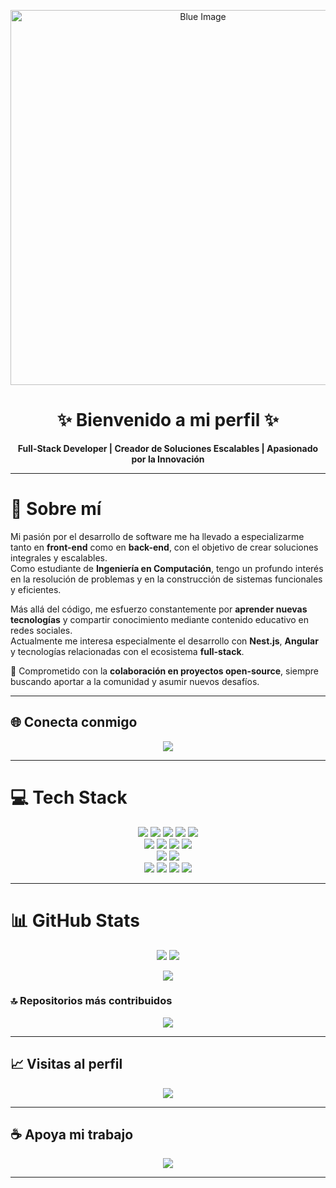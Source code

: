 <!-- Banner principal -->
<p align="center">
  <img src="IMG/IMG_1362.gif" alt="Blue Image" width="600"/>
</p>

<h1 align="center">✨ Bienvenido a mi perfil ✨</h1>

<p align="center">
  <b>Full-Stack Developer | Creador de Soluciones Escalables | Apasionado por la Innovación</b>
</p>

---

# 💫 Sobre mí  
Mi pasión por el desarrollo de software me ha llevado a especializarme tanto en **front-end** como en **back-end**, con el objetivo de crear soluciones integrales y escalables.  
Como estudiante de **Ingeniería en Computación**, tengo un profundo interés en la resolución de problemas y en la construcción de sistemas funcionales y eficientes.  

Más allá del código, me esfuerzo constantemente por **aprender nuevas tecnologías** y compartir conocimiento mediante contenido educativo en redes sociales.  
Actualmente me interesa especialmente el desarrollo con **Nest.js**, **Angular** y tecnologías relacionadas con el ecosistema **full-stack**.  

🚀 Comprometido con la **colaboración en proyectos open-source**, siempre buscando aportar a la comunidad y asumir nuevos desafíos.  

---

## 🌐 Conecta conmigo  
<p align="center">
  <a href="https://codepen.io/INM0RTAl">
    <img src="https://img.shields.io/badge/Codepen-000000?style=for-the-badge&logo=codepen&logoColor=white"/>
  </a>
</p>

---

# 💻 Tech Stack  

<p align="center">
  <!-- Lenguajes -->
  <img src="https://img.shields.io/badge/c++-%2300599C.svg?style=for-the-badge&logo=c%2B%2B&logoColor=white"/>
  <img src="https://img.shields.io/badge/javascript-%23323330.svg?style=for-the-badge&logo=javascript&logoColor=%23F7DF1E"/>
  <img src="https://img.shields.io/badge/typescript-%23007ACC.svg?style=for-the-badge&logo=typescript&logoColor=white"/>
  <img src="https://img.shields.io/badge/python-3670A0?style=for-the-badge&logo=python&logoColor=ffdd54"/>
  <img src="https://img.shields.io/badge/php-%23777BB4.svg?style=for-the-badge&logo=php&logoColor=white"/>
  
  <!-- Web -->
  <br/>
  <img src="https://img.shields.io/badge/html5-%23E34F26.svg?style=for-the-badge&logo=html5&logoColor=white"/>
  <img src="https://img.shields.io/badge/css3-%231572B6.svg?style=for-the-badge&logo=css3&logoColor=white"/>
  <img src="https://img.shields.io/badge/bootstrap-%238511FA.svg?style=for-the-badge&logo=bootstrap&logoColor=white"/>
  <img src="https://img.shields.io/badge/Flutter-%2302569B.svg?style=for-the-badge&logo=Flutter&logoColor=white"/>
  
  <!-- Backend -->
  <br/>
  <img src="https://img.shields.io/badge/node.js-6DA55F?style=for-the-badge&logo=node.js&logoColor=white"/>
  <img src="https://img.shields.io/badge/mysql-4479A1.svg?style=for-the-badge&logo=mysql&logoColor=white"/>
  
  <!-- Herramientas -->
  <br/>
  <img src="https://img.shields.io/badge/github-%23121011.svg?style=for-the-badge&logo=github&logoColor=white"/>
  <img src="https://img.shields.io/badge/powershell-%235391FE.svg?style=for-the-badge&logo=powershell&logoColor=white"/>
  <img src="https://img.shields.io/badge/blender-%23F5792A.svg?style=for-the-badge&logo=blender&logoColor=white"/>
  <img src="https://img.shields.io/badge/adobe%20photoshop-%2331A8FF.svg?style=for-the-badge&logo=adobe%20photoshop&logoColor=white"/>
</p>

---

# 📊 GitHub Stats  

<p align="center">
  <img src="https://github-readme-stats.vercel.app/api?username=1inmortal&theme=tokyonight&hide_border=false&include_all_commits=false&count_private=false"/>
  <img src="https://github-readme-streak-stats.herokuapp.com/?user=1inmortal&theme=tokyonight&hide_border=false"/>
</p>

<p align="center">
  <img src="https://github-readme-stats.vercel.app/api/top-langs/?username=1inmortal&theme=tokyonight&hide_border=false&include_all_commits=false&count_private=false&layout=compact"/>
</p>

### 🔝 Repositorios más contribuidos  
<p align="center">
  <img src="https://github-contributor-stats.vercel.app/api?username=1inmortal&limit=5&theme=dark&combine_all_yearly_contributions=true"/>
</p>

---

## 📈 Visitas al perfil  
<p align="center">
  <img src="https://visitcount.itsvg.in/api?id=1inmortal&icon=0&color=0"/>
</p>

---

## ☕ Apoya mi trabajo  
<p align="center">
  <a href="https://buymeacoffee.com/inmortal">
    <img src="https://img.shields.io/badge/Buy%20Me%20a%20Coffee-ffdd00?style=for-the-badge&logo=buy-me-a-coffee&logoColor=black"/>
  </a>
</p>

---

<!-- Plantilla creada con ❤️ por inmortal -->


